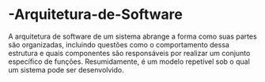 # -Arquitetura-de-Software
A arquitetura de software de um sistema abrange a forma como suas partes são organizadas, incluindo questões como o comportamento dessa estrutura e quais componentes são responsáveis por realizar um conjunto específico de funções. Resumidamente, é um modelo repetível sob o qual um sistema pode ser desenvolvido.
